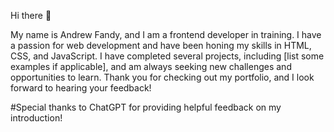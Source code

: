 Hi there 👋

My name is Andrew Fandy, and I am a frontend developer in training. I have a passion for web development and have been honing my skills in HTML, CSS, and JavaScript. I have completed several projects, including [list some examples if applicable], and am always seeking new challenges and opportunities to learn. Thank you for checking out my portfolio, and I look forward to hearing your feedback!


#Special thanks to ChatGPT for providing helpful feedback on my introduction!
